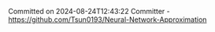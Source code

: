 Committed on 2024-08-24T12:43:22 
Committer - https://github.com/Tsun0193/Neural-Network-Approximation